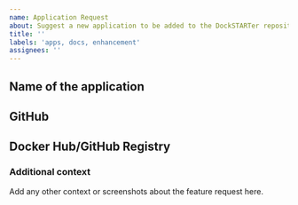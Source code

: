 ```yaml
---
name: Application Request
about: Suggest a new application to be added to the DockSTARTer repository
title: ''
labels: 'apps, docs, enhancement'
assignees: ''
---
```


## Name of the application

## GitHub

## Docker Hub/GitHub Registry

### Additional context

Add any other context or screenshots about the feature request here.
